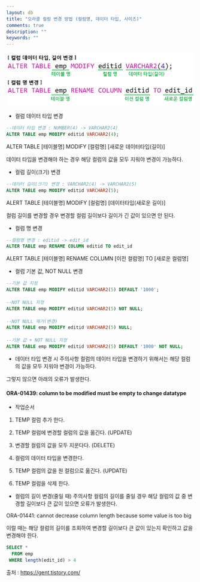 ```yaml
---
layout: db
title: "오라클 컬럼 변경 방법 (컬럼명, 데이터 타입, 사이즈)"
comments: true
description: ""
keywords: ""
---
```


![9876546](/images/oracle/9876546.png)

- 컬럼 데이터 타입 변경

```sql
--데이터 타입 변경 : NUMBER(4) -> VARCHAR2(4)
ALTER TABLE emp MODIFY editid VARCHAR2(4);
```

ALTER TABLE [테이블명] MODIFY [컬럼명] [새로운 데이터타입(길이)]

데이터 타입을 변경해야 하는 경우 해당 컬럼의 값을 모두 지워야 변경이 가능하다.
 

- 컬럼 길이(크기) 변경

```sql
--데이터 길이(크기) 변경 : VARCHAR2(4) -> VARCHAR2(5)
ALTER TABLE emp MODIFY editid VARCHAR2(5);
```

ALERT TABLE [테이블명] MODIFY [컬럼명] [데이터타입(새로운 길이)]

컬럼 길이를 변경할 경우 변경할 컬럼 길이보다 길이가 긴 값이 있으면 안 된다.

 

- 컬럼 명 변경

```sql
--컬럼명 변경 : editid -> edit_id
ALTER TABLE emp RENAME COLUMN editid TO edit_id
```

ALERT TABLE [테이블명] RENAME COLUMN [이전 컬럼명] TO [새로운 컬럼명]

 

- 컬럼 기본 값, NOT NULL 변경

```sql
--기본 값 지정
ALTER TABLE emp MODIFY editid VARCHAR2(5) DEFAULT '1000';

--NOT NULL 지정
ALTER TABLE emp MODIFY editid VARCHAR2(5) NOT NULL;

--NOT NULL 제거(변경)
ALTER TABLE emp MODIFY editid VARCHAR2(5) NULL;

--기본 값 + NOT NULL 지정
ALTER TABLE emp MODIFY editid VARCHAR2(5) DEFAULT '1000' NOT NULL;
```

- 데이터 타입 변경 시 주의사항
컬럼의 데이터 타입을 변경하기 위해서는 해당 컬럼의 값을 모두 지워야 변경이 가능하다.

 

그렇지 않으면 아래의 오류가 발생한다.

#### ORA-01439: column to be modified must be empty to change datatype 

 

- 작업순서
1. TEMP 컬럼 추가 한다.

2. TEMP 컬럼에 변경할 컬럼의 값을 옮긴다. (UPDATE)

3. 변경할 컬럼의 값을 모두 지운다다. (DELETE)

4. 컬럼의 데이터 타입을 변경한다.

5. TEMP 컬럼의 값을 원 컬럼으로 옮긴다. (UPDATE)

6. TEMP 컬럼을 삭제 한다.


- 컬럼의 길이 변경(줄일 때) 주의사항
컬럼의 길이를 줄일 경우 해당 컬럼의 값 중 변경할 길이보다 큰 값이 있으면 오류가 발생한다.

 
ORA-01441: cannot decrease column length because some value is too big 


이럴 때는 해당 컬럼의 길이를 조회하여 변경할 길이보다 큰 값이 있는지 확인하고 값을 변경해야 한다.

```sql
SELECT *
  FROM emp
 WHERE length(edit_id) > 4
```


출처 : https://gent.tistory.com/